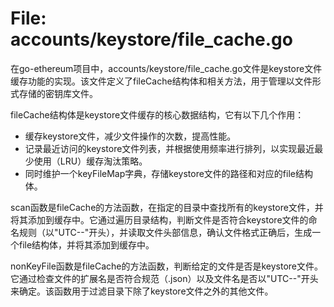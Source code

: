 # File: accounts/keystore/file_cache.go

在go-ethereum项目中，accounts/keystore/file_cache.go文件是keystore文件缓存功能的实现。该文件定义了fileCache结构体和相关方法，用于管理以文件形式存储的密钥库文件。

fileCache结构体是keystore文件缓存的核心数据结构，它有以下几个作用：
- 缓存keystore文件，减少文件操作的次数，提高性能。
- 记录最近访问的keystore文件列表，并根据使用频率进行排列，以实现最近最少使用（LRU）缓存淘汰策略。
- 同时维护一个keyFileMap字典，存储keystore文件的路径和对应的file结构体。

scan函数是fileCache的方法函数，在指定的目录中查找所有的keystore文件，并将其添加到缓存中。它通过遍历目录结构，判断文件是否符合keystore文件的命名规则（以"UTC--"开头），并读取文件头部信息，确认文件格式正确后，生成一个file结构体，并将其添加到缓存中。

nonKeyFile函数是fileCache的方法函数，判断给定的文件是否是keystore文件。它通过检查文件的扩展名是否符合规范（.json）以及文件名是否以"UTC--"开头来确定。该函数用于过滤目录下除了keystore文件之外的其他文件。

